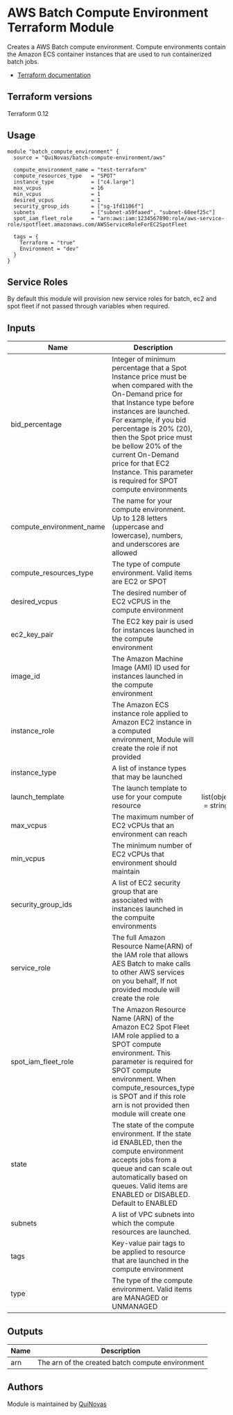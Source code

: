 
# AWS Batch Compute Environment Terraform Module

Creates a AWS Batch compute environment. Compute environments contain the Amazon ECS container instances that are used to run containerized batch jobs.

* [Terraform documentation](https://www.terraform.io/docs/providers/aws/r/batch_compute_environment.html)

## Terraform versions

Terraform 0.12

## Usage

```hcl
module "batch_compute_environment" {
  source = "QuiNovas/batch-compute-environment/aws"

  compute_environment_name = "test-terraform"
  compute_resources_type   = "SPOT"
  instance_type            = ["c4.large"]
  max_vcpus                = 16
  min_vcpus                = 1
  desired_vcpus            = 1
  security_group_ids       = ["sg-1fd1106f"]
  subnets                  = ["subnet-a59faaed", "subnet-60eef25c"]
  spot_iam_fleet_role      = "arn:aws:iam:1234567890:role/aws-service-role/spotfleet.amazonaws.com/AWSServiceRoleForEC2SpotFleet

  tags = {
    Terraform = "true"
    Environment = "dev"
  }
}
```

## Service Roles

By default this module will provision new service roles for batch, ec2 and spot fleet if not passed through variables when required.

## Inputs

| Name | Description | Type | Default | Required |
|------|-------------|:----:|:-----:|:-----:|
| bid\_percentage | Integer of minimum percentage that a Spot Instance price must be when compared with the On-Demand price for that Instance type before instances are launched. For example, if you bid percentage is 20% (20), then the Spot price must be bellow 20% of the current On-Demand price for that EC2 Instance. This parameter is required for SPOT compute environments | number | `100` | no |
| compute\_environment\_name | The name for your compute environment. Up to 128 letters (uppercase and lowercase), numbers, and underscores are allowed | string |  | yes |
| compute\_resources\_type | The type of compute environment. Valid items are EC2 or SPOT | string | | yes |
| desired\_vcpus | The desired number of EC2 vCPUS in the compute environment | number | `0` | no |
| ec2\_key\_pair | The EC2 key pair is used for instances launched in the compute environment | string | `""` | no |
| image\_id | The Amazon Machine Image (AMI) ID used for instances launched in the compute environment | string | `""` | no |
| instance\_role | The Amazon ECS instance role applied to Amazon EC2 instance in a computed environment, Module will create the role if not provided | string | `""` | no |
| instance\_type | A list of instance types that may be launched | list(string) | | yes |
| launch\_template | The launch template to use for your compute resource |   type = list(object({launch\_template\_id = string \n version = string })) | `[]` | no |
| max\_vcpus | The maximum number of EC2 vCPUs that an environment can reach | string |  | yes |
| min\_vcpus | The minimum number of EC2 vCPUs that environment should maintain | string | | yes |
| security\_group\_ids | A list of EC2 security group that are associated with instances launched in the compuite environments | list(string) | | yes |
| service\_role | The full Amazon Resource Name(ARN) of the IAM role that allows AES Batch to make calls to other AWS services on you behalf, If not provided module will create the role | string | `""` | no |
| spot\_iam\_fleet\_role | The Amazon Resource Name (ARN) of the Amazon EC2 Spot Fleet IAM role applied to a SPOT compute environment. This parameter is required for SPOT compute environment. When compute\_resources\_type is SPOT and if this role arn is not provided then module will create one | string | `""` | no |
| state | The state of the compute environment. If the state id ENABLED, then the compute environment accepts jobs from a queue and can scale out automatically based on queues. Valid items are ENABLED or DISABLED. Default to ENABLED | string | `""` | no |
| subnets | A list of VPC subnets into which the compute resources are launched. | list(string) | | yes |
| tags | Key-value pair tags to be applied to resource that are launched in the compute environment | map(string) | `{}` | no |
| type | The type of the compute environment. Valid items are MANAGED or UNMANAGED | string | | yes |


## Outputs

| Name | Description |
|------|-------------|
| arn | The arn of the created batch compute environment |


## Authors

Module is maintained by [QuiNovas](https://github.com/QuiNovas)